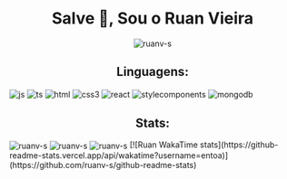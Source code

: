 <h1 align="center">Salve 🖖, Sou o Ruan Vieira</h1><p align="left">
<p align="center"><img align="center" src="https://komarev.com/ghpvc/?username=ruanv-s&label=Profile%20views&color=0e75b6&style=flat" alt="ruanv-s" /></p>

<h2 align="center">Linguagens:</h3>
<div style:"display: inline-block">
  <img align="center" alt="js" src="https://img.shields.io/badge/JavaScript-323330?style=for-the-badge&logo=javascript&logoColor=F7DF1E" >
  <img align="center" alt="ts" src="https://img.shields.io/badge/TypeScript-007ACC?style=for-the-badge&logo=typescript&logoColor=whit" >
  <img align="center" alt="html" src="https://img.shields.io/badge/HTML5-E34F26?style=for-the-badge&logo=html5&logoColor=white" >
  <img align="center" alt="css3" src="https://img.shields.io/badge/CSS3-1572B6?style=for-the-badge&logo=css3&logoColor=white" > 
    <img align="center" alt="react" src="https://img.shields.io/badge/React-20232A?style=for-the-badge&logo=react&logoColor=61DAFB" >
   <img align="center" alt="stylecomponents" src="https://img.shields.io/badge/styled--components-DB7093?style=for-the-badge&logo=styled-components&logoColor=white" >
   <img align="center" alt="mongodb" src="https://img.shields.io/badge/MongoDB-4EA94B?style=for-the-badge&logo=mongodb&logoColor=white" >
</div>
<h2 align="center">Stats:</h3>
<p>
<img align="center" src="https://github-readme-stats.vercel.app/api?username=ruanv-s&show_icons=true&theme=radical" alt="ruanv-s" />
<img align="center" src="https://github-readme-stats.vercel.app/api/wakatime?username=entoa" alt="ruanv-s" />
<img align="center" src="https://github-readme-streak-stats.herokuapp.com/?user=ruanv-s&" alt="ruanv-s" />
[![Ruan WakaTime stats](https://github-readme-stats.vercel.app/api/wakatime?username=entoa)](https://github.com/ruanv-s/github-readme-stats)
</p>
